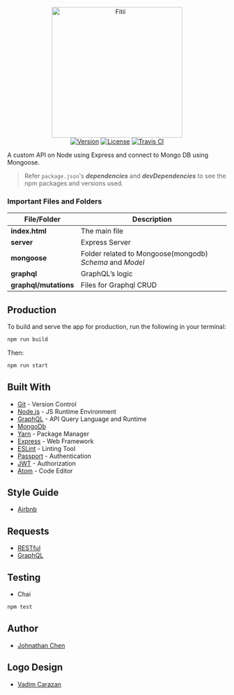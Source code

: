<p align="center">
  <a href="http://docs.fitii.fit"><img src="https://raw.githubusercontent.com/johnathanachen/Fitii/master/docs/logo.png" width="300" alt="Fitii"></a>
  <br>
  <a href="#"><img src="https://img.shields.io/badge/npm-v1.4.5-42b983.svg" alt="Version"></a>
  <a href="#"><img src="https://img.shields.io/badge/license-MIT-blue.svg" alt="License"></a>
  <a href="#"><img src="https://travis-ci.org/johnathanachen/Fitii.svg?branch=master" alt="Travis CI"></a>
</p>

A custom API on Node using Express and connect to Mongo DB using Mongoose.

> Refer `package.json`'s ***dependencies*** and ***devDependencies*** to see the npm packages and versions used.

### Important Files and Folders

|File/Folder|Description|
|-----------|-----------|
|**index.html**| The main file|
|**server**| Express Server|
|**mongoose**| Folder related to Mongoose(mongodb) *Schema* and *Model*|
|**graphql**| GraphQL’s logic |
|**graphql/mutations**| Files for Graphql CRUD |


## Production
To build and serve the app for production, run the following in your terminal:
```bash
npm run build
```
Then:
```bash
npm run start
```

## Built With
- [Git](https://git-scm.com/) - Version Control
- [Node.js](https://nodejs.org/) - JS Runtime Environment
- [GraphQL](http://graphql.org/) - API Query Language and Runtime
- [MongoDb](https://www.mongodb.com/download-center#community)
- [Yarn](https://yarnpkg.com) - Package Manager
- [Express](https://expressjs.com/en/starter/installing.html) - Web Framework
- [ESLint](https://eslint.org/) - Linting Tool
- [Passport](http://www.passportjs.org/) - Authentication
- [JWT](https://jwt.io/) - Authorization
- [Atom](https://atom.io//) - Code Editor

## Style Guide
- [Airbnb](https://github.com/airbnb/javascript)

## Requests
- [RESTful][]
- [GraphQL][]

## Testing
- Chai
```bash
npm test
```

## Author
* [Johnathan Chen](https://github.com/johnathanachen)

## Logo Design
* [Vadim Carazan](https://dribbble.com/vadimcarazan)


[RESTful]: /Explore-Auth-Api/documentation/graphql/
[GraphQL]: /Explore-Auth-Api/documentation/graphql/
